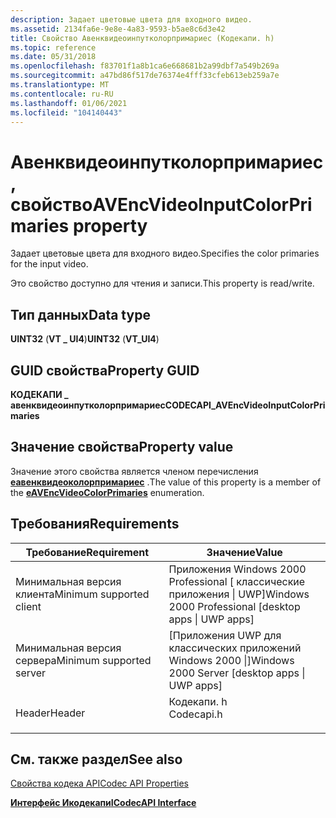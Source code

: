 ```yaml
---
description: Задает цветовые цвета для входного видео.
ms.assetid: 2134fa6e-9e8e-4a83-9593-b5ae8c6d3e42
title: Свойство Авенквидеоинпутколорпримариес (Кодекапи. h)
ms.topic: reference
ms.date: 05/31/2018
ms.openlocfilehash: f83701f1a8b1ca6e668681b2a99dbf7a549b269a
ms.sourcegitcommit: a47bd86f517de76374e4fff33cfeb613eb259a7e
ms.translationtype: MT
ms.contentlocale: ru-RU
ms.lasthandoff: 01/06/2021
ms.locfileid: "104140443"
---
```

# <a name="avencvideoinputcolorprimaries-property"></a><span data-ttu-id="a3ff6-103">Авенквидеоинпутколорпримариес, свойство</span><span class="sxs-lookup"><span data-stu-id="a3ff6-103">AVEncVideoInputColorPrimaries property</span></span>

<span data-ttu-id="a3ff6-104">Задает цветовые цвета для входного видео.</span><span class="sxs-lookup"><span data-stu-id="a3ff6-104">Specifies the color primaries for the input video.</span></span>

<span data-ttu-id="a3ff6-105">Это свойство доступно для чтения и записи.</span><span class="sxs-lookup"><span data-stu-id="a3ff6-105">This property is read/write.</span></span>

## <a name="data-type"></a><span data-ttu-id="a3ff6-106">Тип данных</span><span class="sxs-lookup"><span data-stu-id="a3ff6-106">Data type</span></span>

<span data-ttu-id="a3ff6-107">**UINT32** (**VT \_ UI4**)</span><span class="sxs-lookup"><span data-stu-id="a3ff6-107">**UINT32** (**VT\_UI4**)</span></span>

## <a name="property-guid"></a><span data-ttu-id="a3ff6-108">GUID свойства</span><span class="sxs-lookup"><span data-stu-id="a3ff6-108">Property GUID</span></span>

<span data-ttu-id="a3ff6-109">**КОДЕКАПИ \_ авенквидеоинпутколорпримариес**</span><span class="sxs-lookup"><span data-stu-id="a3ff6-109">**CODECAPI\_AVEncVideoInputColorPrimaries**</span></span>

## <a name="property-value"></a><span data-ttu-id="a3ff6-110">Значение свойства</span><span class="sxs-lookup"><span data-stu-id="a3ff6-110">Property value</span></span>

<span data-ttu-id="a3ff6-111">Значение этого свойства является членом перечисления [**еавенквидеоколорпримариес**](/windows/desktop/api/codecapi/ne-codecapi-eavencvideocolorprimaries) .</span><span class="sxs-lookup"><span data-stu-id="a3ff6-111">The value of this property is a member of the [**eAVEncVideoColorPrimaries**](/windows/desktop/api/codecapi/ne-codecapi-eavencvideocolorprimaries) enumeration.</span></span>

## <a name="requirements"></a><span data-ttu-id="a3ff6-112">Требования</span><span class="sxs-lookup"><span data-stu-id="a3ff6-112">Requirements</span></span>



| <span data-ttu-id="a3ff6-113">Требование</span><span class="sxs-lookup"><span data-stu-id="a3ff6-113">Requirement</span></span> | <span data-ttu-id="a3ff6-114">Значение</span><span class="sxs-lookup"><span data-stu-id="a3ff6-114">Value</span></span> |
|-------------------------------------|---------------------------------------------------------------------------------------|
| <span data-ttu-id="a3ff6-115">Минимальная версия клиента</span><span class="sxs-lookup"><span data-stu-id="a3ff6-115">Minimum supported client</span></span><br/> | <span data-ttu-id="a3ff6-116">Приложения Windows 2000 Professional \[ классические приложения \| UWP\]</span><span class="sxs-lookup"><span data-stu-id="a3ff6-116">Windows 2000 Professional \[desktop apps \| UWP apps\]</span></span><br/>                     |
| <span data-ttu-id="a3ff6-117">Минимальная версия сервера</span><span class="sxs-lookup"><span data-stu-id="a3ff6-117">Minimum supported server</span></span><br/> | <span data-ttu-id="a3ff6-118">\[Приложения UWP для классических приложений Windows 2000 \|\]</span><span class="sxs-lookup"><span data-stu-id="a3ff6-118">Windows 2000 Server \[desktop apps \| UWP apps\]</span></span><br/>                           |
| <span data-ttu-id="a3ff6-119">Header</span><span class="sxs-lookup"><span data-stu-id="a3ff6-119">Header</span></span><br/>                   | <dl> <span data-ttu-id="a3ff6-120"><dt>Кодекапи. h</dt></span><span class="sxs-lookup"><span data-stu-id="a3ff6-120"><dt>Codecapi.h</dt></span></span> </dl> |



## <a name="see-also"></a><span data-ttu-id="a3ff6-121">См. также раздел</span><span class="sxs-lookup"><span data-stu-id="a3ff6-121">See also</span></span>

<dl> <dt>

[<span data-ttu-id="a3ff6-122">Свойства кодека API</span><span class="sxs-lookup"><span data-stu-id="a3ff6-122">Codec API Properties</span></span>](codec-api-properties.md)
</dt> <dt>

[<span data-ttu-id="a3ff6-123">**Интерфейс Икодекапи**</span><span class="sxs-lookup"><span data-stu-id="a3ff6-123">**ICodecAPI Interface**</span></span>](/windows/desktop/api/Strmif/nn-strmif-icodecapi)
</dt> </dl>

 

 





